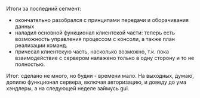 Итоги за последний сегмент:
- окончательно разобрался с принципами передачи и оборачивания данных
- наладил основной функционал клиентской части: теперь есть возможность управления процессом с
консоли, а также план реализации команд.
- причесал клиентскую часть, насколько возможно, т.к. пока взаимодействие с сервером налажено 
только в одну сторону и то не полностью.

Итог: сделано не много, но будни - времени мало. На выходных, думаю, допилю функционал сервера,
 включая авторизацию, и доведу до ума хэндлеры, а на следующей неделе займусь gui.